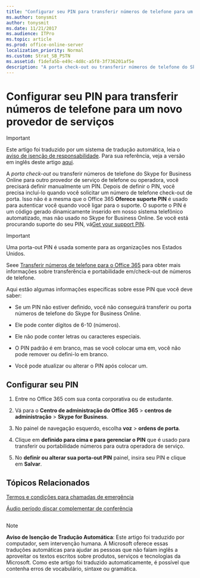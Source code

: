 ```yaml
---
title: "Configurar seu PIN para transferir números de telefone para um novo provedor de serviços"
ms.author: tonysmit
author: tonysmit
ms.date: 11/21/2017
ms.audience: ITPro
ms.topic: article
ms.prod: office-online-server
localization_priority: Normal
ms.custom: Strat_SB_PSTN
ms.assetid: f1defa5b-e49c-4d8c-a5f8-3f736201af5e
description: "A porta check-out ou transferir números de telefone do Skype for Business Online para outro provedor de serviço de telefone ou operadora, você precisará definir manualmente um PIN. Depois de definir o PIN, você precisa incluí-lo quando você solicitar um número de telefone check-out de porta. Isso não é a mesma que o Office 365 Oferece suporte PIN é usado para autenticar você quando você ligar para o suporte. O suporte o PIN é um código gerado dinamicamente inserido em nosso sistema telefônico automatizado, mas não usado no Skype for Business Online. Se você está procurando suporte do seu PIN, vá Get your support PIN."
---
```


# Configurar seu PIN para transferir números de telefone para um novo provedor de serviços

> [!IMPORTANT]
> Este artigo foi traduzido por um sistema de tradução automática, leia o [aviso de isenção de responsabilidade](f1defa5b-e49c-4d8c-a5f8-3f736201af5e.md#MT_Footer). Para sua referência, veja a versão em inglês deste artigo [aqui](https://support.office.com/en-us/article/f1defa5b-e49c-4d8c-a5f8-3f736201af5e). 
  
A  *porta check-out*  ou transferir números de telefone do Skype for Business Online para outro provedor de serviço de telefone ou operadora, você precisará definir manualmente um PIN. Depois de definir o PIN, você precisa incluí-lo quando você solicitar um número de telefone check-out de porta. Isso não é a mesma que o Office 365 **Oferece suporte PIN** é usado para autenticar você quando você ligar para o suporte. O suporte o PIN é um código gerado dinamicamente inserido em nosso sistema telefônico automatizado, mas não usado no Skype for Business Online. Se você está procurando suporte do seu PIN, vá[Get your support PIN](https://support.office.com/article/cb0d3ad7-da00-4b71-96a2-5a1902f144aa).
  
> [!IMPORTANT]
> Uma porta-out PIN é usada somente para as organizações nos Estados Unidos. 
  
Seee [Transferir números de telefone para o Office 365](transfer-phone-numbers-to-office-365.md) para obter mais informações sobre transferência e portabilidade em/check-out de números de telefone.
  
Aqui estão algumas informações específicas sobre esse PIN que você deve saber:
  
- Se um PIN não estiver definido, você não conseguirá transferir ou porta números de telefone do Skype for Business Online.
    
- Ele pode conter dígitos de 6-10 (números).
    
- Ele não pode conter letras ou caracteres especiais.
    
- O PIN padrão é em branco, mas se você colocar uma em, você não pode remover ou defini-lo em branco.
    
- Você pode atualizar ou alterar o PIN após colocar um.
    
## Configurar seu PIN

1. Entre no Office 365 com sua conta corporativa ou de estudante.
    
2. Vá para o **Centro de administração do Office 365** > **centros de administração** > **Skype for Business**.
    
3. No painel de navegação esquerdo, escolha **voz** > **ordens de porta**.
    
4. Clique em **definido para cima e para gerenciar o PIN** que é usado para transferir ou portabilidade números para outra operadora de serviço.
    
5. No **definir ou alterar sua porta-out PIN** painel, insira seu PIN e clique em **Salvar**.
    
## Tópicos Relacionados

[Termos e condições para chamadas de emergência](emergency-calling-terms-and-conditions.md)
  
[Áudio período discar complementar de conferência](../accessibility-and-regulatory/audio-conferencing-complimentary-dial-out-period.md)
  
## 
<a name="MT_Footer"> </a>

> [!NOTE]
> **Aviso de Isenção de Tradução Automática**: Este artigo foi traduzido por computador, sem intervenção humana. A Microsoft oferece essas traduções automáticas para ajudar as pessoas que não falam inglês a aproveitar os textos escritos sobre produtos, serviços e tecnologias da Microsoft. Como este artigo foi traduzido automaticamente, é possível que contenha erros de vocabulário, sintaxe ou gramática. 
  

